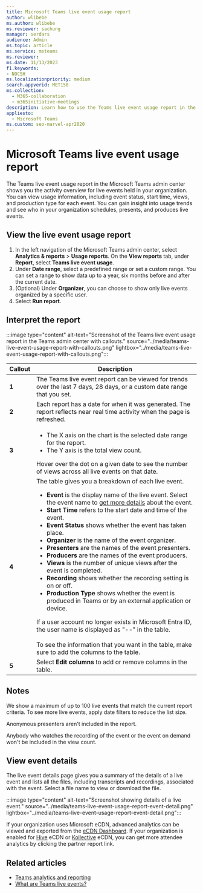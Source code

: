 ```yaml
---
title: Microsoft Teams live event usage report
author: wlibebe
ms.author: wlibebe
ms.reviewer: sachung
manager: serdars
audience: Admin
ms.topic: article
ms.service: msteams
ms.reviewer: 
ms.date: 11/13/2023
f1.keywords:
- NOCSH
ms.localizationpriority: medium
search.appverid: MET150
ms.collection: 
  - M365-collaboration
  - m365initiative-meetings
description: Learn how to use the Teams live event usage report in the Microsoft Teams admin center to get an overview of Teams live events activity in your organization.
appliesto: 
  - Microsoft Teams
ms.custom: seo-marvel-apr2020
---
```

# Microsoft Teams live event usage report

The Teams live event usage report in the Microsoft Teams admin center shows you the activity overview for live events held in your organization. You can view usage information, including event status, start time, views, and production type for each event. You can gain insight into usage trends and see who in your organization schedules, presents, and produces live events.

## View the live event usage report

1. In the left navigation of the Microsoft Teams admin center, select **Analytics & reports** > **Usage reports**. On the **View reports** tab, under **Report**, select **Teams live event usage**.
2. Under **Date range**, select a predefined range or set a custom range. You can set a range to show data up to a year, six months before and after the current date.
3. (Optional) Under **Organizer**, you can choose to show only live events organized by a specific user.
4. Select **Run report**. 

## Interpret the report

:::image type="content" alt-text="Screenshot of the Teams live event usage report in the Teams admin center with callouts." source="../media/teams-live-event-usage-report-with-callouts.png" lightbox="../media/teams-live-event-usage-report-with-callouts.png":::

|Callout |Description  |
|--------|-------------|
|**1**   |The Teams live event report can be viewed for trends over the last 7 days, 28 days, or a custom date range that you set. |
|**2**   |Each report has a date for when it was generated. The report reflects near real time activity when the page is refreshed. |
|**3**   |<ul><li>The X axis on the chart is the selected date range for the report.</li> <li> The Y axis is the total view count.</li> </ul>Hover over the dot on a given date to see the number of views across all live events on that date.|
|**4**   |The table gives you a breakdown of each live event. <ul><li>**Event** is the display name of the live event. Select the event name to [get more details](#view-event-details) about the event. </li> <li>**Start Time** refers to the start date and time of the event.</li> <li>**Event Status** shows whether the event has taken place.  </li><li>**Organizer** is the name of the event organizer.</li> <li>**Presenters** are the names of the  event presenters.</li><li>**Producers** are the names of the event producers.</li><li>**Views** is the number of unique views after the event is completed.</li><li>**Recording** shows whether the recording setting is on or off.</li><li>**Production Type** shows whether the event is produced in Teams or by an external application or device.</li></li> </ul>If a user account no longer exists in Microsoft Entra ID, the user name is displayed as "--" in the table. <br><br>To see the information that you want in the table, make sure to add the columns to the table. |
|**5**   |Select **Edit columns** to add or remove columns in the table.|

## Notes
We show a maximum of up to 100 live events that match the current report criteria. To see more live events, apply date filters to reduce the list size.

Anonymous presenters aren't included in the report.

Anybody who watches the recording of the event or the event on demand won't be included in the view count. 

## View event details

The live event details page gives you a summary of the details of a live event and lists all the files, including transcripts and recordings, associated with the event. Select a file name to view or download the file.

:::image type="content" alt-text="Screenshot showing details of a live event." source="../media/teams-live-event-usage-report-event-detail.png" lightbox="../media/teams-live-event-usage-report-event-detail.png":::

If your organization uses Microsoft eCDN, advanced analytics can be viewed and exported from the [eCDN Dashboard](https://admin.ecdn.microsoft.com).  If your organization is enabled for [Hive](https://www.hivestreaming.com/partners/integration-partners/microsoft/) eCDN or [Kollective](https://kollective.com) eCDN, you can get more attendee analytics by clicking the partner report link.

## Related articles

- [Teams analytics and reporting](teams-reporting-reference.md)
- [What are Teams live events?](../teams-live-events/what-are-teams-live-events.md)
